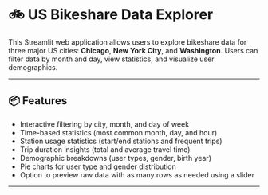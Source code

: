 # 🚲 US Bikeshare Data Explorer

This Streamlit web application allows users to explore bikeshare data for three major US cities: **Chicago**, **New York City**, and **Washington**. Users can filter data by month and day, view statistics, and visualize user demographics.

---

## 📦 Features

- Interactive filtering by city, month, and day of week  
- Time-based statistics (most common month, day, and hour)  
- Station usage statistics (start/end stations and frequent trips)  
- Trip duration insights (total and average travel time)  
- Demographic breakdowns (user types, gender, birth year)  
- Pie charts for user type and gender distribution  
- Option to preview raw data with as many rows as needed using a slider

---
